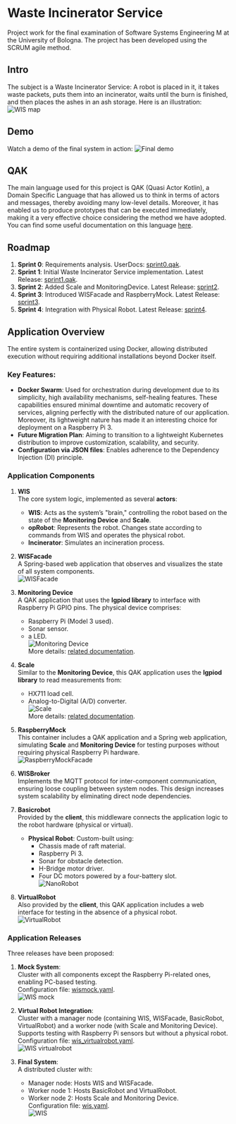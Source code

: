 # Waste Incinerator Service
Project work for the final examination of Software Systems Engineering M at the University of Bologna.
The project has been developed using the SCRUM agile method.

## Intro
The subject is a Waste Incinerator Service: A robot is placed in it, it takes waste packets, puts them
into an incinerator, waits until the burn is finished, and then places the ashes in an ash storage.
Here is an illustration:
![WIS map](sprint0/userDocs/_images/TF24Annotated.PNG)

## Demo
Watch a demo of the final system in action:
![Final demo](sprint4/userDocs/demo.gif)

## QAK
The main language used for this project is QAK (Quasi Actor Kotlin), a Domain Specific Language that has
allowed us to think in terms of actors and messages, thereby avoiding many low-level details.
Moreover, it has enabled us to produce prototypes that can be executed immediately, making it a very
effective choice considering the method we have adopted.
You can find some useful documentation on this language  [here](sprint0/userDocs/qak_documentation.pdf).

## Roadmap
1. **Sprint 0**: Requirements analysis. UserDocs: [sprint0.qak](sprint0/userDocs/docSprint0.html).
2. **Sprint 1**: Initial Waste Incinerator Service implementation. Latest Release: [sprint1.qak](sprint1/userDocs/docSprint1.html).
3. **Sprint 2**: Added Scale and MonitoringDevice. Latest Release: [sprint2](sprint2/userDocs/docSprint2.html).
4. **Sprint 3**: Introduced WISFacade and RaspberryMock. Latest Release: [sprint3](sprint3/userDocs/docSprint3.html).
5. **Sprint 4**: Integration with Physical Robot. Latest Release: [sprint4](sprint4/userDocs/docSprint4.html).

## Application Overview  
The entire system is containerized using Docker, allowing distributed execution without requiring additional installations beyond Docker itself.  

### Key Features:   
- **Docker Swarm**: Used for orchestration during development due to its simplicity, high availability mechanisms, self-healing features. These capabilities ensured minimal downtime and automatic recovery of services, aligning perfectly with the distributed nature of our application. Moreover, its lightweight nature has made it an interesting choice for deployment on a Raspberry Pi 3. 
- **Future Migration Plan**: Aiming to transition to a lightweight Kubernetes distribution to improve customization, scalability, and security.  
- **Configuration via JSON files**: Enables adherence to the Dependency Injection (DI) principle. 

### Application Components  
1. **WIS**  
   The core system logic, implemented as several **actors**:  
   - **WIS**: Acts as the system’s "brain," controlling the robot based on the state of the **Monitoring Device** and **Scale**.  
   - **opRobot**: Represents the robot. Changes state according to commands from WIS and operates the physical robot.  
   - **Incinerator**: Simulates an incineration process.  

2. **WISFacade**  
   A Spring-based web application that observes and visualizes the state of all system components.  
   ![WISFacade](sprint4/userDocs/img/wisfacadegui.png)  

3. **Monitoring Device**  
   A QAK application that uses the **lgpiod library** to interface with Raspberry Pi GPIO pins. The physical device comprises:  
   - Raspberry Pi (Model 3 used).  
   - Sonar sensor.  
   - a LED.  
   ![Monitoring Device](sprint2/userDocs/monitoringDevice.jpg)  
   More details: [related documentation](sprint2/userDocs/docSprint2.html).  

4. **Scale**  
   Similar to the **Monitoring Device**, this QAK application uses the **lgpiod library** to read measurements from:  
   - HX711 load cell.  
   - Analog-to-Digital (A/D) converter.  
   ![Scale](sprint2/userDocs/scaleDevice.jpg)  
   More details: [related documentation](sprint2/userDocs/docSprint2.html).  

5. **RaspberryMock**  
   This container includes a QAK application and a Spring web application, simulating **Scale** and **Monitoring Device** for testing purposes without requiring physical Raspberry Pi hardware.  
   ![RaspberryMockFacade](sprint4/userDocs/img/raspberrymockgui.png)  

6. **WISBroker**  
   Implements the MQTT protocol for inter-component communication, ensuring loose coupling between system nodes. This design increases system scalability by eliminating direct node dependencies.  

7. **Basicrobot**  
   Provided by the **client**, this middleware connects the application logic to the robot hardware (physical or virtual).  
   - **Physical Robot**: Custom-built using:  
     - Chassis made of raft material.  
     - Raspberry Pi 3.  
     - Sonar for obstacle detection.  
     - H-Bridge motor driver.  
     - Four DC motors powered by a four-battery slot.  
     ![NanoRobot](sprint4/userDocs/robot.jpg)  

8. **VirtualRobot**  
   Also provided by the **client**, this QAK application includes a web interface for testing in the absence of a physical robot.  
   ![VirtualRobot](it.unibo.virtualRobot2023/userDocs/img/vrExplain.png)  

### Application Releases  
Three releases have been proposed:  
1. **Mock System**:  
   Cluster with all components except the Raspberry Pi-related ones, enabling PC-based testing.  
   Configuration file: [wismock.yaml](sprint4/deployment/wismock.yaml).  
   ![WIS mock](sprint4/userDocs/wis_mock_arch.png)  

2. **Virtual Robot Integration**:  
   Cluster with a manager node (containing WIS, WISFacade, BasicRobot, VirtualRobot) and a worker node (with Scale and Monitoring Device). Supports testing with Raspberry Pi sensors but without a physical robot.  
   Configuration file: [wis_virtualrobot.yaml](sprint4/deployment/wis_virtualrobot.yaml).  
   ![WIS virtualrobot](sprint4/userDocs/wis_virtualrobot.png)  

3. **Final System**:  
   A distributed cluster with:  
   - Manager node: Hosts WIS and WISFacade.  
   - Worker node 1: Hosts BasicRobot and VirtualRobot.  
   - Worker node 2: Hosts Scale and Monitoring Device.  
   Configuration file: [wis.yaml](sprint4/deployment/wis.yaml).  
   ![WIS](sprint4/userDocs/wis_arch.png)

